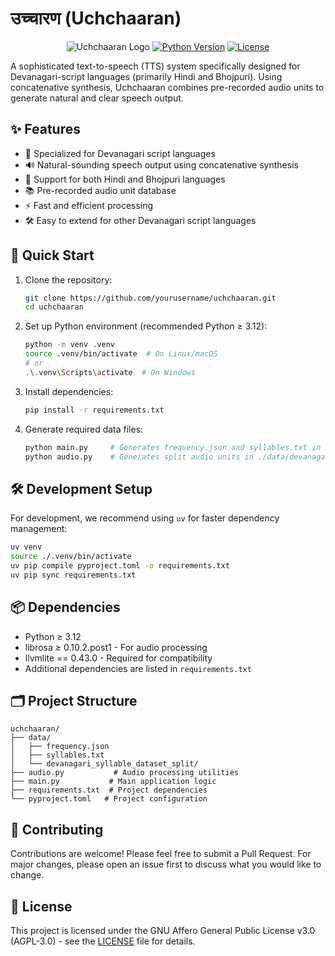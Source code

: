 # उच्चारण (Uchchaaran)

<div align="center">

![Uchchaaran Logo](https://img.shields.io/badge/उच्चारण-Text--to--Speech-orange)
[![Python Version](https://img.shields.io/badge/python-≥3.12-blue.svg)](https://www.python.org/downloads/)
[![License](https://img.shields.io/badge/license-AGPL--3.0-green.svg)](LICENSE)

</div>

A sophisticated text-to-speech (TTS) system specifically designed for Devanagari-script languages (primarily Hindi and Bhojpuri). Using concatenative synthesis, Uchchaaran combines pre-recorded audio units to generate natural and clear speech output.

## ✨ Features

- 🎯 Specialized for Devanagari script languages
- 🔊 Natural-sounding speech output using concatenative synthesis
- 🎨 Support for both Hindi and Bhojpuri languages
- 📚 Pre-recorded audio unit database
- ⚡ Fast and efficient processing
- 🛠️ Easy to extend for other Devanagari script languages

## 🚀 Quick Start

1. Clone the repository:
   ```bash
   git clone https://github.com/yourusername/uchchaaran.git
   cd uchchaaran
   ```

2. Set up Python environment (recommended Python ≥ 3.12):
   ```bash
   python -m venv .venv
   source .venv/bin/activate  # On Linux/macOS
   # or
   .\.venv\Scripts\activate  # On Windows
   ```

3. Install dependencies:
   ```bash
   pip install -r requirements.txt
   ```

4. Generate required data files:
   ```bash
   python main.py     # Generates frequency.json and syllables.txt in ./data
   python audio.py    # Generates split audio units in ./data/devanagari_syllable_dataset_split
   ```

## 🛠️ Development Setup

For development, we recommend using `uv` for faster dependency management:

```bash
uv venv
source ./.venv/bin/activate
uv pip compile pyproject.toml -o requirements.txt
uv pip sync requirements.txt
```

## 📦 Dependencies

- Python ≥ 3.12
- librosa ≥ 0.10.2.post1 - For audio processing
- llvmlite == 0.43.0 - Required for compatibility
- Additional dependencies are listed in `requirements.txt`

## 🗂️ Project Structure

```
uchchaaran/
├── data/
│   ├── frequency.json
│   ├── syllables.txt
│   └── devanagari_syllable_dataset_split/
├── audio.py           # Audio processing utilities
├── main.py           # Main application logic
├── requirements.txt  # Project dependencies
└── pyproject.toml   # Project configuration
```

## 🤝 Contributing

Contributions are welcome! Please feel free to submit a Pull Request. For major changes, please open an issue first to discuss what you would like to change.

## 📝 License

This project is licensed under the GNU Affero General Public License v3.0 (AGPL-3.0) - see the [LICENSE](LICENSE) file for details.


